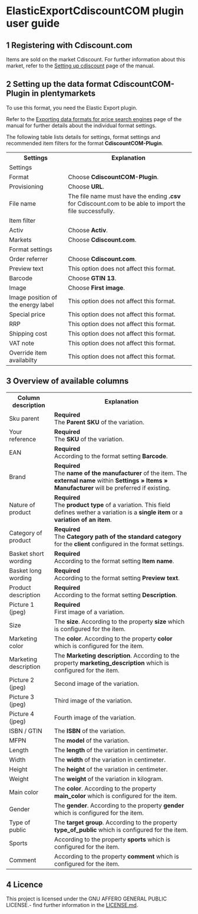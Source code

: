 # ElasticExportCdiscountCOM plugin user guide

<div class="container-toc"></div>

## 1 Registering with Cdiscount.com

Items are sold on the market Cdiscount. For further information about this market, refer to the [Setting up cdiscount](https://knowledge.plentymarkets.com/en/omni-channel/multi-channel/cdiscount) page of the manual.

## 2 Setting up the data format CdiscountCOM-Plugin in plentymarkets

To use this format, you need the Elastic Export plugin.

Refer to the [Exporting data formats for price search engines](https://knowledge.plentymarkets.com/en/basics/data-exchange/exporting-data#30) page of the manual for further details about the individual format settings.

The following table lists details for settings, format settings and recommended item filters for the format **CdiscountCOM-Plugin**.
<table>
    <tr>
        <th>
            Settings
        </th>
        <th>
            Explanation
        </th>
    </tr>
    <tr>
        <td class="th" colspan="2">
            Settings
        </td>
    </tr>
    <tr>
        <td>
            Format
        </td>
        <td>
            Choose <b>CdiscountCOM-Plugin</b>.
        </td>
    </tr>
    <tr>
        <td>
            Provisioning
        </td>
        <td>
            Choose <b>URL</b>.
        </td>
    </tr>
    <tr>
        <td>
            File name
        </td>
        <td>
            The file name must have the ending <b>.csv</b> for Cdiscount.com to be able to import the file successfully.
        </td>
    </tr>
    <tr>
        <td class="th" colspan="2">
            Item filter
        </td>
    </tr>
    <tr>
        <td>
            Activ
        </td>
        <td>
            Choose <b>Activ</b>.
        </td>
    </tr>
    <tr>
        <td>
            Markets
        </td>
        <td>
            Choose <b>Cdiscount.com</b>.
        </td>
    </tr>
    <tr>
        <td class="th" colspan="2">
            Format settings
        </td>
    </tr>
    <tr>
        <td>
            Order referrer
        </td>
        <td>
            Choose <b>Cdiscount.com</b>.
        </td>
    </tr>
    <tr>
        <td>
            Preview text
        </td>
        <td>
            This option does not affect this format.
        </td>
    </tr>
    <tr>
		<td>
			Barcode
		</td>
		<td>
			Choose <b>GTIN 13</b>.
		</td>
	</tr>
    <tr>
        <td>
            Image
        </td>
        <td>
            Choose <b>First image</b>.
        </td>
    </tr>
    <tr>
		<td>
			Image position of the energy label
		</td>
		<td>
			This option does not affect this format.
		</td>
	</tr>
    <tr>
        <td>
            Special price
        </td>
        <td>
            This option does not affect this format.
        </td>
    </tr>
    <tr>
		<td>
			RRP
		</td>
		<td>
			This option does not affect this format.
		</td>
	</tr>
	<tr>
		<td>
			Shipping cost
		</td>
		<td>
			This option does not affect this format.
		</td>
	</tr>
    <tr>
        <td>
            VAT note
        </td>
        <td>
            This option does not affect this format.
        </td>
    </tr>
    <tr>
		<td>
			Override item availabilty
		</td>
		<td>
			This option does not affect this format.
		</td>
	</tr>
</table>

## 3 Overview of available columns

<table>
    <tr>
        <th>
            Column description
        </th>
        <th>
            Explanation
        </th>
    </tr>
    <tr>
    	<td>
    		Sku parent
    	</td>
    	<td>
    		<b>Required</b><br>
    		The <b>Parent SKU</b> of the variation.
    	</td>
    </tr>
    <tr>
    	<td>
    		Your reference
    	</td>
    	<td>
    		<b>Required</b><br>
    		The <b>SKU</b> of the variation. 
    	</td>
    </tr>
    <tr>
    	<td>
    		EAN
    	</td>
    	<td>
    		<b>Required</b><br>
			According to the format setting <b>Barcode</b>.
    	</td>
    </tr>
    <tr>
        <td>
            Brand
        </td>
        <td>
            <b>Required</b><br>
            The <b>name of the manufacturer</b> of the item. The <b>external name</b> within <b>Settings » Items » Manufacturer</b> will be preferred if existing.
        </td>
    </tr>
	<tr>
		<td>
			Nature of product
		</td>
		<td>
			<b>Required</b><br>
			The <b>product type</b> of a variation. This field defines wether a variation is a <b>single item</b> or a <b>variation of an item</b>.
		</td>
	</tr>
	<tr>
		<td>
			Category of product
		</td>
		<td>
			<b>Required</b><br>
			The <b>Category path of the standard category</b> for the <b>client</b> configured in the format settings.
		</td>
	</tr>
	<tr>
		<td>
			Basket short wording
		</td>
		<td>
			<b>Required</b><br>
			According to the format setting <b>Item name</b>.
		</td>
	</tr>
	<tr>
    	<td>
    		Basket long wording
    	</td>
    	<td>
    		<b>Required</b><br>
    		According to the format setting <b>Preview text</b>.
    	</td>
    </tr>
	<tr>
    	<td>
    		Product description
    	</td>
    	<td>
    		<b>Required</b><br>
    		According to the format setting <b>Description</b>.
    	</td>
    </tr>
	<tr>
    	<td>
    		Picture 1 (jpeg)
    	</td>
    	<td>
    		<b>Required</b><br>
    		First image of a variation.
    	</td>
    </tr>
	<tr>
    	<td>
    		Size
    	</td>
    	<td>
    		The <b>size</b>. According to the property <b>size</b> which is configured for the item.
    	</td>
    </tr>
	<tr>
    	<td>
    		Marketing color
    	</td>
    	<td>
    		The <b>color</b>. According to the property <b>color</b> which is configured for the item.
    	</td>
    </tr>
	<tr>
    	<td>
    		Marketing description
    	</td>
    	<td>
    		The <b>Marketing description</b>. According to the property <b>marketing_description</b> which is configured for the item.
    	</td>
    </tr>
	<tr>
    	<td>
    		Picture 2 (jpeg)
    	</td>
    	<td>
    		Second image of the variation.
    	</td>
    </tr>
	<tr>
    	<td>
			Picture 3 (jpeg)
		</td>
		<td>
			Third image of the variation.
		</td>
    </tr>
	<tr>
    	<td>
			Picture 4 (jpeg)
		</td>
		<td>
			Fourth image of the variation.
		</td>
    </tr>
    <tr>
		<td>
			ISBN / GTIN
		</td>
		<td>
			The <b>ISBN</b> of the variation.
		</td>
	</tr>
	<tr>
		<td>
			MFPN
		</td>
		<td>
			The <b>model</b> of the variation.
		</td>
	</tr>
	<tr>
		<td>
			Length
		</td>
		<td>
			The <b>length</b> of the variation in centimeter.
		</td>
	</tr>
	<tr>
		<td>
			Width
		</td>
		<td>
			The <b>width</b> of the variation in centimeter.
		</td>
	</tr>
	<tr>
		<td>
			Height
		</td>
		<td>
			The <b>height</b> of the variation in centimeter.
		</td>
	</tr>
	<tr>
		<td>
			Weight
		</td>
		<td>
			The <b>weight</b> of the variation in kilogram.
		</td>
	</tr>
	<tr>
		<td>
			Main color
		</td>
		<td>
			The <b>color</b>. According to the property <b>main_color</b> which is configured for the item.
		</td>
	</tr>
	<tr>
		<td>
			Gender
		</td>
		<td>
			The <b>gender</b>. According to the property <b>gender</b> which is configured for the item.
		</td>
	</tr>
	<tr>
		<td>
			Type of public
		</td>
		<td>
			The <b>target group</b>. According to the property <b>type_of_public</b> which is configured for the item.
		</td>
	</tr>
	<tr>
		<td>
			Sports
		</td>
		<td>
			According to the property <b>sports</b> which is configured for the item.
		</td>
	</tr>
	<tr>
		<td>
			Comment
		</td>
		<td>
			According to the property <b>comment</b> which is configured for the item.
		</td>
	</tr>	
</table>

## 4 Licence

This project is licensed under the GNU AFFERO GENERAL PUBLIC LICENSE.- find further information in the [LICENSE.md](https://github.com/plentymarkets/plugin-elastic-export-cdiscount-com/blob/master/LICENSE.md).
